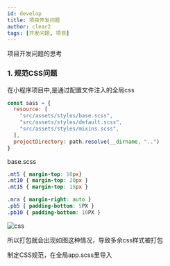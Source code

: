 ```yaml
---
id: develop 
title: 项目开发问题
author: clear2
tags: [开发问题, 项目]
---
```

项目开发问题的思考
<!--truncate-->
### 1. 规范CSS问题

在小程序项目中,是通过配置文件注入的全局css
```javascript
const sass = {
  resource: [
    "src/assets/styles/base.scss",
    "src/assets/styles/default.scss",
    "src/assets/styles/mixins.scss",
  ],
  projectDirectory: path.resolve(__dirname, "..")
}
```
base.scss
```scss
.mt5 { margin-top: 10px}
.mt10 { margin-top: 20px }
.mt15 { margin-top: 15px }

.mra { margin-right: auto }
.pb5 { padding-bottom: 5PX }
.pb10 { padding-bottom: 10PX }
```
![css](https://jx2020.oss-cn-beijing.aliyuncs.com/1594111352858.jpg
)

所以打包就会出现如图这种情况，导致多余css样式被打包

制定CSS规范，在全局app.scss里导入

